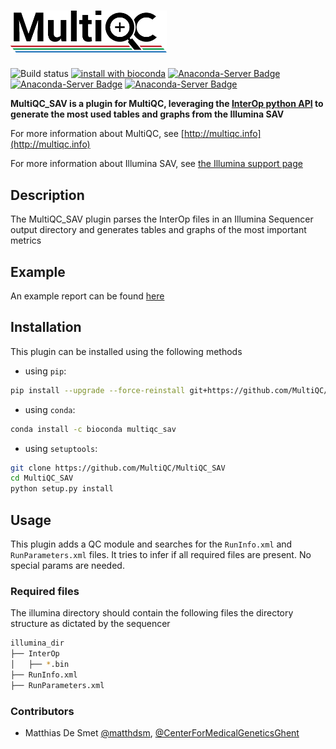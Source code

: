 # [<img src="docs/images/MultiQC_logo.png" width="250" title="MultiQC">](https://github.com/ewels/MultiQC)

![Build status](https://github.com/MultiQC/MultiQC_SAV/actions/workflows/linux.yaml/badge.svg)
[![install with bioconda](https://img.shields.io/badge/install%20with-bioconda-brightgreen.svg?style=flat)](http://bioconda.github.io/recipes/multiqc_sav/README.html)
[![Anaconda-Server Badge](https://anaconda.org/bioconda/multiqc_sav/badges/downloads.svg)](https://anaconda.org/bioconda/multiqc_sav)
[![Anaconda-Server Badge](https://anaconda.org/bioconda/multiqc_sav/badges/latest_release_date.svg)](https://anaconda.org/bioconda/multiqc_sav)
[![Anaconda-Server Badge](https://anaconda.org/bioconda/multiqc_sav/badges/version.svg)](https://anaconda.org/bioconda/multiqc_sav)

**MultiQC_SAV is a plugin for MultiQC, leveraging the [InterOp python API](https://github.com/Illumina/interop) to generate the most used tables and graphs from the Illumina SAV**

For more information about MultiQC, see [http://multiqc.info](http://multiqc.info)

For more information about Illumina SAV, see [the Illumina support page](https://support.illumina.com/sequencing/sequencing_software/sequencing_analysis_viewer_sav/downloads.html)

## Description

The MultiQC_SAV plugin parses the InterOp files in an Illumina Sequencer output directory and generates tables and graphs of the most important metrics

## Example

An example report can be found [here](docs/example/NextSeq500_report.html)

## Installation

This plugin can be installed using the following methods

- using `pip`:

```bash
pip install --upgrade --force-reinstall git+https://github.com/MultiQC/MultiQC_SAV.git
```

- using `conda`:

```bash
conda install -c bioconda multiqc_sav
```

- using `setuptools`:

```bash
git clone https://github.com/MultiQC/MultiQC_SAV
cd MultiQC_SAV
python setup.py install
```

## Usage

This plugin adds a QC module and searches for the `RunInfo.xml` and `RunParameters.xml` files. It tries to infer if all required files are present. No special params are needed.

### Required files

The illumina directory should contain the following files the directory structure as dictated by the sequencer

```bash
illumina_dir
├── InterOp
│   ├── *.bin
├── RunInfo.xml
├── RunParameters.xml

```

### Contributors

- Matthias De Smet [@matthdsm](https://github.com/matthdsm), [@CenterForMedicalGeneticsGhent](https://github.com/CenterForMedicalGeneticsGhent)
